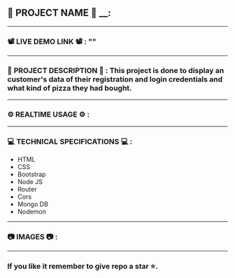 ## 💼 __PROJECT__ __NAME__ 💼 __:
---------------------------------------------------------------------------------------------------------------
### 📽️ __LIVE__ __DEMO__ __LINK__ 📽️ __:__ ""
---------------------------------------------------------------------------------------------------------------
### 📄 __PROJECT__ DESCRIPTION 📄 __:__ This project is done to display an customer's data of their registration and login credentials and what kind of pizza they had bought.
---------------------------------------------------------------------------------------------------------------
### ⚙️ __REALTIME__ USAGE ⚙️ __:__ 
---------------------------------------------------------------------------------------------------------------
### 💻 __TECHNICAL__ SPECIFICATIONS 💻 __:__
* HTML
* CSS
* Bootstrap
* Node JS
* Router
* Cors
* Mongo DB
* Nodemon
---------------------------------------------------------------------------------------------------------------
### 📷 __IMAGES__ 📷 __:__
---------------------------------------------------------------------------------------------------------------
### If you like it remember to give repo a star ⭐.
